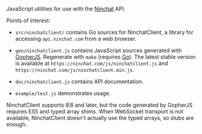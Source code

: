 JavaScript utilities for use with the [Ninchat](https://ninchat.com) API.

Points of interest:

- `src/ninchatclient/` contains Go sources for NinchatClient, a library for
  accessing `api.ninchat.com` from a web browser.

- `gen/ninchatclient.js` contains JavaScript sources generated with
  [GopherJS](https://github.com/gopherjs/gopherjs).  Regenerate with `make`
  (requires [Go](https://golang.org)).  The latest stable version is available
  at `https://ninchat.com/js/ninchatclient.js` and
  `https://ninchat.com/js/ninchatclient.min.js`.

- `doc/ninchatclient.js` contains API documentation.

- `example/test.js` demonstrates usage.

NinchatClient supports IE8 and later, but the code generated by GopherJS
requires ES5 and typed array shims.  When WebSocket transport is not available,
NinchatClient doesn't actually use the typed arrays, so stubs are enough.
